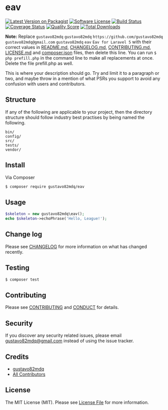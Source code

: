 # eav

[![Latest Version on Packagist][ico-version]][link-packagist]
[![Software License][ico-license]](LICENSE.md)
[![Build Status][ico-travis]][link-travis]
[![Coverage Status][ico-scrutinizer]][link-scrutinizer]
[![Quality Score][ico-code-quality]][link-code-quality]
[![Total Downloads][ico-downloads]][link-downloads]

**Note:** Replace ```gustavo82mdq``` ```gustavo82mdq``` ```https://github.com/gustavo82mdq``` ```gustavo82mdq@gmail.com``` ```gustavo82mdq``` ```eav``` ```Eav for Laravel 5``` with their correct values in [README.md](README.md), [CHANGELOG.md](CHANGELOG.md), [CONTRIBUTING.md](CONTRIBUTING.md), [LICENSE.md](LICENSE.md) and [composer.json](composer.json) files, then delete this line. You can run `$ php prefill.php` in the command line to make all replacements at once. Delete the file prefill.php as well.

This is where your description should go. Try and limit it to a paragraph or two, and maybe throw in a mention of what
PSRs you support to avoid any confusion with users and contributors.

## Structure

If any of the following are applicable to your project, then the directory structure should follow industry best practises by being named the following.

```
bin/        
config/
src/
tests/
vendor/
```


## Install

Via Composer

``` bash
$ composer require gustavo82mdq/eav
```

## Usage

``` php
$skeleton = new gustavo82mdq\eav();
echo $skeleton->echoPhrase('Hello, League!');
```

## Change log

Please see [CHANGELOG](CHANGELOG.md) for more information on what has changed recently.

## Testing

``` bash
$ composer test
```

## Contributing

Please see [CONTRIBUTING](CONTRIBUTING.md) and [CONDUCT](CONDUCT.md) for details.

## Security

If you discover any security related issues, please email gustavo82mdq@gmail.com instead of using the issue tracker.

## Credits

- [gustavo82mdq][link-author]
- [All Contributors][link-contributors]

## License

The MIT License (MIT). Please see [License File](LICENSE.md) for more information.

[ico-version]: https://img.shields.io/packagist/v/gustavo82mdq/eav.svg?style=flat-square
[ico-license]: https://img.shields.io/badge/license-MIT-brightgreen.svg?style=flat-square
[ico-travis]: https://img.shields.io/travis/gustavo82mdq/eav/master.svg?style=flat-square
[ico-scrutinizer]: https://img.shields.io/scrutinizer/coverage/g/gustavo82mdq/eav.svg?style=flat-square
[ico-code-quality]: https://img.shields.io/scrutinizer/g/gustavo82mdq/eav.svg?style=flat-square
[ico-downloads]: https://img.shields.io/packagist/dt/gustavo82mdq/eav.svg?style=flat-square

[link-packagist]: https://packagist.org/packages/gustavo82mdq/eav
[link-travis]: https://travis-ci.org/gustavo82mdq/eav
[link-scrutinizer]: https://scrutinizer-ci.com/g/gustavo82mdq/eav/code-structure
[link-code-quality]: https://scrutinizer-ci.com/g/gustavo82mdq/eav
[link-downloads]: https://packagist.org/packages/gustavo82mdq/eav
[link-author]: https://github.com/gustavo82mdq
[link-contributors]: ../../contributors

